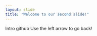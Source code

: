 ```yaml
---
layout: slide
title: "Welcome to our second slide!"
---
```

Intro github
Use the left arrow to go back!
